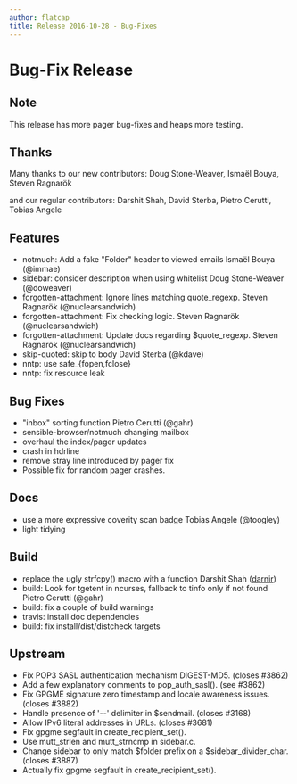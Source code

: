 ```yaml
---
author: flatcap
title: Release 2016-10-28 - Bug-Fixes
---
```


# Bug-Fix Release

## Note

This release has more pager bug-fixes and heaps more testing.

## Thanks

Many thanks to our new contributors: Doug Stone-Weaver, Ismaël Bouya, Steven
Ragnarök

and our regular contributors: Darshit Shah, David Sterba, Pietro Cerutti,
Tobias Angele

## Features

- notmuch: Add a fake "Folder" header to viewed emails Ismaël Bouya
  (@immae)
- sidebar: consider description when using whitelist Doug Stone-Weaver
  (@doweaver)
- forgotten-attachment: Ignore lines matching quote_regexp. Steven Ragnarök
  (@nuclearsandwich)
- forgotten-attachment: Fix checking logic. Steven Ragnarök
  (@nuclearsandwich)
- forgotten-attachment: Update docs regarding $quote_regexp. Steven Ragnarök
  (@nuclearsandwich)
- skip-quoted: skip to body David Sterba (@kdave)
- nntp: use safe_{fopen,fclose}
- nntp: fix resource leak

## Bug Fixes

- "inbox" sorting function Pietro Cerutti (@gahr)
- sensible-browser/notmuch changing mailbox
- overhaul the index/pager updates
- crash in hdrline
- remove stray line introduced by pager fix
- Possible fix for random pager crashes.

## Docs

- use a more expressive coverity scan badge Tobias Angele
  (@toogley)
- light tidying

## Build

- replace the ugly strfcpy() macro with a function Darshit Shah
  ([darnir](https://github.com/darnir))
- build: Look for tgetent in ncurses, fallback to tinfo only if not found
  Pietro Cerutti (@gahr)
- build: fix a couple of build warnings
- travis: install doc dependencies
- build: fix install/dist/distcheck targets

## Upstream

- Fix POP3 SASL authentication mechanism DIGEST-MD5. (closes #3862)
- Add a few explanatory comments to pop_auth_sasl(). (see #3862)
- Fix GPGME signature zero timestamp and locale awareness issues. (closes
  #3882)
- Handle presence of '--' delimiter in $sendmail. (closes #3168)
- Allow IPv6 literal addresses in URLs. (closes #3681)
- Fix gpgme segfault in create_recipient_set().
- Use mutt_strlen and mutt_strncmp in sidebar.c.
- Change sidebar to only match $folder prefix on a $sidebar_divider_char.
  (closes #3887)
- Actually fix gpgme segfault in create_recipient_set().

